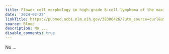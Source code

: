 ```yaml
---
title: Flower cell morphology in high-grade B-cell lymphoma of the maxillary sinus
date: '2024-02-22'
linkTitle: https://pubmed.ncbi.nlm.nih.gov/38386426/?utm_source=curl&utm_medium=rss&utm_campaign=journals&utm_content=7603509&fc=None&ff=20240223170653&v=2.18.0.post9+e462414
source: Blood
description: No ...
disable_comments: true
---
```

No ...